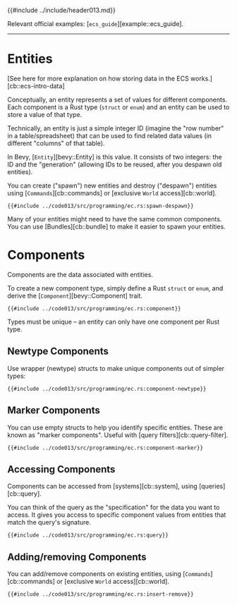 {{#include ../include/header013.md}}

Relevant official examples:
[`ecs_guide`][example::ecs_guide].

---

# Entities

[See here for more explanation on how storing data in the ECS works.][cb::ecs-intro-data]

Conceptually, an entity represents a set of values for different components.
Each component is a Rust type (`struct` or `enum`) and an entity can be used to
store a value of that type.

Technically, an entity is just a simple integer ID (imagine the "row number" in
a table/spreadsheet) that can be used to find related data values (in different
"columns" of that table).

In Bevy, [`Entity`][bevy::Entity] is this value. It consists of two integers:
the ID and the "generation" (allowing IDs to be reused, after you despawn old
entities).

You can create ("spawn") new entities and destroy ("despawn") entities using
[`Commands`][cb::commands] or [exclusive `World` access][cb::world].

```rust,no_run,noplayground
{{#include ../code013/src/programming/ec.rs:spawn-despawn}}
```

Many of your entities might need to have the same common components. You can use
[Bundles][cb::bundle] to make it easier to spawn your entities.

# Components

Components are the data associated with entities.

To create a new component type, simply define a Rust `struct` or `enum`, and
derive the [`Component`][bevy::Component] trait.

```rust,no_run,noplayground
{{#include ../code013/src/programming/ec.rs:component}}
```

Types must be unique – an entity can only have one component per Rust type.

## Newtype Components

Use wrapper (newtype) structs to make unique components out of simpler types:

```rust,no_run,noplayground
{{#include ../code013/src/programming/ec.rs:component-newtype}}
```

## Marker Components

You can use empty structs to help you identify specific entities. These are
known as "marker components". Useful with [query filters][cb::query-filter].

```rust,no_run,noplayground
{{#include ../code013/src/programming/ec.rs:component-marker}}
```

## Accessing Components

Components can be accessed from [systems][cb::system], using [queries][cb::query].

You can think of the query as the "specification" for the data you want
to access. It gives you access to specific component values from entities
that match the query's signature.

```rust,no_run,noplayground
{{#include ../code013/src/programming/ec.rs:query}}
```

## Adding/removing Components

You can add/remove components on existing entities, using [`Commands`][cb::commands] or
[exclusive `World` access][cb::world].

```rust,no_run,noplayground
{{#include ../code013/src/programming/ec.rs:insert-remove}}
```

